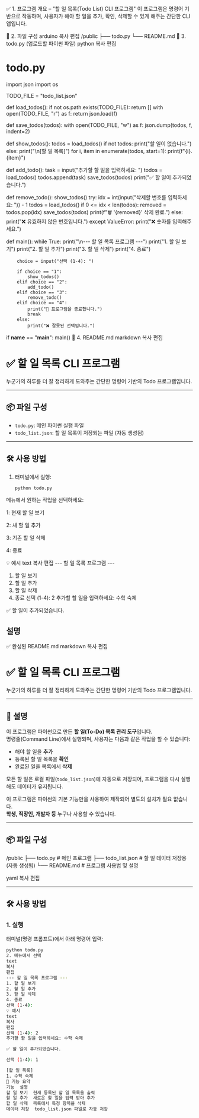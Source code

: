 ✅ 1. 프로그램 개요 – "할 일 목록(Todo List) CLI 프로그램"
이 프로그램은 명령어 기반으로 작동하며, 사용자가 해야 할 일을 추가, 확인, 삭제할 수 있게 해주는 간단한 CLI 앱입니다.

📁 2. 파일 구성
arduino
복사
편집
/public
├── todo.py
└── README.md
🧾 3. todo.py (업로드할 파이썬 파일)
python
복사
편집
# todo.py

import json
import os

TODO_FILE = "todo_list.json"

def load_todos():
    if not os.path.exists(TODO_FILE):
        return []
    with open(TODO_FILE, "r") as f:
        return json.load(f)

def save_todos(todos):
    with open(TODO_FILE, "w") as f:
        json.dump(todos, f, indent=2)

def show_todos():
    todos = load_todos()
    if not todos:
        print("할 일이 없습니다.")
    else:
        print("\n[할 일 목록]")
        for i, item in enumerate(todos, start=1):
            print(f"{i}. {item}")

def add_todo():
    task = input("추가할 할 일을 입력하세요: ")
    todos = load_todos()
    todos.append(task)
    save_todos(todos)
    print("✅ 할 일이 추가되었습니다.")

def remove_todo():
    show_todos()
    try:
        idx = int(input("삭제할 번호를 입력하세요: ")) - 1
        todos = load_todos()
        if 0 <= idx < len(todos):
            removed = todos.pop(idx)
            save_todos(todos)
            print(f"🗑️ '{removed}' 삭제 완료.")
        else:
            print("❌ 유효하지 않은 번호입니다.")
    except ValueError:
        print("❌ 숫자를 입력해주세요.")

def main():
    while True:
        print("\n--- 할 일 목록 프로그램 ---")
        print("1. 할 일 보기")
        print("2. 할 일 추가")
        print("3. 할 일 삭제")
        print("4. 종료")

        choice = input("선택 (1-4): ")

        if choice == "1":
            show_todos()
        elif choice == "2":
            add_todo()
        elif choice == "3":
            remove_todo()
        elif choice == "4":
            print("👋 프로그램을 종료합니다.")
            break
        else:
            print("❌ 잘못된 선택입니다.")

if __name__ == "__main__":
    main()
📝 4. README.md
markdown
복사
편집
# ✅ 할 일 목록 CLI 프로그램

누군가의 하루를 더 잘 정리하게 도와주는 간단한 명령어 기반의 Todo 프로그램입니다.

---

## 📦 파일 구성
- `todo.py`: 메인 파이썬 실행 파일
- `todo_list.json`: 할 일 목록이 저장되는 파일 (자동 생성됨)

---

## 🛠️ 사용 방법

1. 터미널에서 실행:
   ```bash
   python todo.py
메뉴에서 원하는 작업을 선택하세요:

1: 현재 할 일 보기

2: 새 할 일 추가

3: 기존 할 일 삭제

4: 종료

💡 예시
text
복사
편집
--- 할 일 목록 프로그램 ---
1. 할 일 보기
2. 할 일 추가
3. 할 일 삭제
4. 종료
선택 (1-4): 2
추가할 할 일을 입력하세요: 수학 숙제

✅ 할 일이 추가되었습니다.



## 설명

✅ 완성된 README.md
markdown
복사
편집
# ✅ 할 일 목록 CLI 프로그램

누군가의 하루를 더 잘 정리하게 도와주는 간단한 명령어 기반의 Todo 프로그램입니다.

---

## 📖 설명

이 프로그램은 파이썬으로 만든 **할 일(To-Do) 목록 관리 도구**입니다.  
명령줄(Command Line)에서 실행되며, 사용자는 다음과 같은 작업을 할 수 있습니다:

- 해야 할 일을 **추가**
- 등록된 할 일 목록을 **확인**
- 완료된 일을 목록에서 **삭제**

모든 할 일은 로컬 파일(`todo_list.json`)에 자동으로 저장되어, 프로그램을 다시 실행해도 데이터가 유지됩니다.

이 프로그램은 파이썬의 기본 기능만을 사용하여 제작되어 별도의 설치가 필요 없습니다.  
**학생, 직장인, 개발자 등** 누구나 사용할 수 있습니다.

---

## 📦 파일 구성

/public
├── todo.py # 메인 프로그램
├── todo_list.json # 할 일 데이터 저장용 (자동 생성됨)
└── README.md # 프로그램 사용법 및 설명

yaml
복사
편집

---

## 🛠️ 사용 방법

### 1. 실행
터미널(명령 프롬프트)에서 아래 명령어 입력:

```bash
python todo.py
2. 메뉴에서 선택
text
복사
편집
--- 할 일 목록 프로그램 ---
1. 할 일 보기
2. 할 일 추가
3. 할 일 삭제
4. 종료
선택 (1-4):
💡 예시
text
복사
편집
선택 (1-4): 2
추가할 할 일을 입력하세요: 수학 숙제

✅ 할 일이 추가되었습니다.

선택 (1-4): 1

[할 일 목록]
1. 수학 숙제
📌 기능 요약
기능	설명
할 일 보기	현재 등록된 할 일 목록을 출력
할 일 추가	새로운 할 일을 입력 받아 추가
할 일 삭제	목록에서 특정 항목을 삭제
데이터 저장	todo_list.json 파일로 자동 저장
